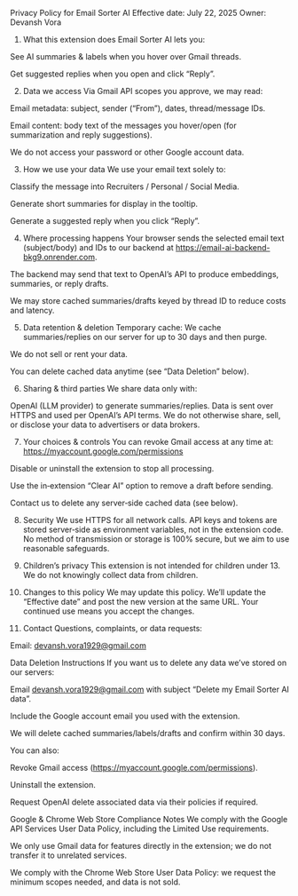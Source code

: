 Privacy Policy for Email Sorter AI
Effective date: July 22, 2025
Owner: Devansh Vora

1. What this extension does
Email Sorter AI lets you:

See AI summaries & labels when you hover over Gmail threads.

Get suggested replies when you open and click “Reply”.


2. Data we access
Via Gmail API scopes you approve, we may read:

Email metadata: subject, sender (“From”), dates, thread/message IDs.

Email content: body text of the messages you hover/open (for summarization and reply suggestions).

We do not access your password or other Google account data.

3. How we use your data
We use your email text solely to:

Classify the message into Recruiters / Personal / Social Media.

Generate short summaries for display in the tooltip.

Generate a suggested reply when you click “Reply”.


4. Where processing happens
Your browser sends the selected email text (subject/body) and IDs to our backend at https://email-ai-backend-bkg9.onrender.com.

The backend may send that text to OpenAI’s API to produce embeddings, summaries, or reply drafts.

We may store cached summaries/drafts keyed by thread ID to reduce costs and latency.

5. Data retention & deletion
Temporary cache: We cache summaries/replies on our server for up to 30 days and then purge.


We do not sell or rent your data.

You can delete cached data anytime (see “Data Deletion” below).

6. Sharing & third parties
We share data only with:

OpenAI (LLM provider) to generate summaries/replies. Data is sent over HTTPS and used per OpenAI’s API terms.
We do not otherwise share, sell, or disclose your data to advertisers or data brokers.

7. Your choices & controls
You can revoke Gmail access at any time at: https://myaccount.google.com/permissions

Disable or uninstall the extension to stop all processing.

Use the in‑extension “Clear AI” option to remove a draft before sending.

Contact us to delete any server‑side cached data (see below).

8. Security
We use HTTPS for all network calls. API keys and tokens are stored server‑side as environment variables, not in the extension code.
No method of transmission or storage is 100% secure, but we aim to use reasonable safeguards.

9. Children’s privacy
This extension is not intended for children under 13. We do not knowingly collect data from children.

10. Changes to this policy
We may update this policy. We’ll update the “Effective date” and post the new version at the same URL. Your continued use means you accept the changes.

11. Contact
Questions, complaints, or data requests:

Email: devansh.vora1929@gmail.com


Data Deletion Instructions
If you want us to delete any data we’ve stored on our servers:

Email devansh.vora1929@gmail.com with subject “Delete my Email Sorter AI data”.

Include the Google account email you used with the extension.

We will delete cached summaries/labels/drafts and confirm within 30 days.

You can also:

Revoke Gmail access (https://myaccount.google.com/permissions).

Uninstall the extension.

Request OpenAI delete associated data via their policies if required.

Google & Chrome Web Store Compliance Notes
We comply with the Google API Services User Data Policy, including the Limited Use requirements.

We only use Gmail data for features directly in the extension; we do not transfer it to unrelated services.

We comply with the Chrome Web Store User Data Policy: we request the minimum scopes needed, and data is not sold.


